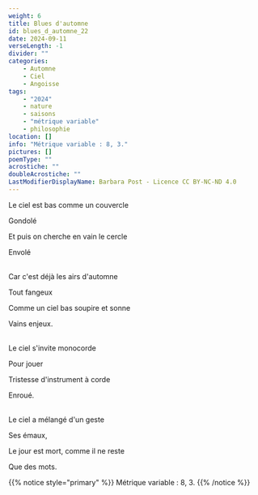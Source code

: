 ```yaml
---
weight: 6
title: Blues d'automne
id: blues_d_automne_22
date: 2024-09-11
verseLength: -1
divider: ""
categories:
    - Automne
    - Ciel
    - Angoisse
tags:
    - "2024"
    - nature
    - saisons
    - "métrique variable"
    - philosophie
location: []
info: "Métrique variable : 8, 3."
pictures: []
poemType: ""
acrostiche: ""
doubleAcrostiche: ""
LastModifierDisplayName: Barbara Post - Licence CC BY-NC-ND 4.0
---
```

Le ciel est bas comme un couvercle

Gondolé

Et puis on cherche en vain le cercle

Envolé

 \
Car c'est déjà les airs d'automne

Tout fangeux

Comme un ciel bas soupire et sonne

Vains enjeux.

 \
Le ciel s'invite monocorde

Pour jouer

Tristesse d'instrument à corde

Enroué.

 \
Le ciel a mélangé d'un geste

Ses émaux,

Le jour est mort, comme il ne reste

Que des mots.
<!-- FM:Snippet:Start data:{"id":"_simpleNotice","fields":[{"name":"content","value":"Métrique variable : 8, 3."}]} -->
{{% notice style="primary" %}}
Métrique variable : 8, 3.
{{% /notice %}}
<!-- FM:Snippet:End -->